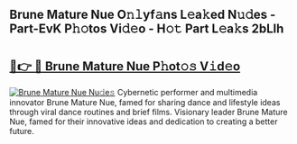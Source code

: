 ## Brune Mature Nue O𝚗𝚕yf𝚊ns L𝚎a𝚔ed N𝚞𝚍es - Part-EvK P𝚑𝚘tos Vi𝚍𝚎o - H𝚘𝚝 Part L𝚎a𝚔s 2bLlh

# <h2><a href="http://kf0r9k4.oniu.top/?m=Brune+Mature+Nue">🔗👉 🔴 Brune Mature Nue P𝚑ot𝚘𝚜 V𝚒d𝚎o</a></h2>

[![Brune Mature Nue Nu𝚍e𝚜](https://i.imgur.com/0qMVB7G.gif)](http://kf0r9k4.oniu.top/?m=Brune+Mature+Nue)
Cybernetic performer and multimedia innovator Brune Mature Nue, famed for sharing dance and lifestyle ideas through viral dance routines and brief films. Visionary leader Brune Mature Nue, famed for their innovative ideas and dedication to creating a better future.  
